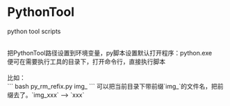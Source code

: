 # PythonTool
python tool scripts<br>

<br>
把PythonTool路径设置到环境变量，py脚本设置默认打开程序：python.exe  <br>
便可在需要执行工具的目录下，打开命令行，直接执行脚本<br>
<br>
比如：<br>
``` bash
py_rm_refix.py img_
```
可以把当前目录下带前缀`img_`的文件名，把前缀去了。`img_xxx` --> `xxx`
